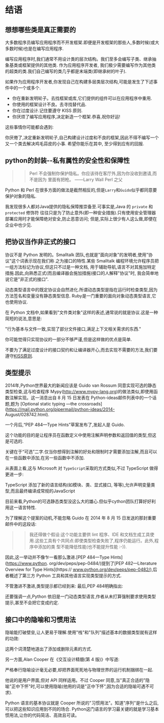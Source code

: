 # 结语


## 想想哪些类是真正需要的

大多数程序员编写应用程序而不开发框架.即便是开发框架的那些人,多数时候(或大多数时候)也是在编写应用程序.

编写应用程序时,我们通常不用设计类的层次结构。我们至多会编写子类、继承抽象基类或框架提供的其他类.
作为应用程序开发者, 我们极少需要编写作为其他类的超类的类.我们自己编写的类几乎都是末端类(即继承树的叶子).

如果作为应用程序开发者,你发现自己在构建多层类层次结构,可能是发生了下述事件中的一个或多个.

+ 你在重新发明轮子。去找框架或库,它们提供的组件可以在应用程序中重用.
+ 你使用的框架设计不良。去寻找替代品.
+ 你在过度设计.记住要遵守 KISS 原则.
+ 你厌烦了编写应用程序,决定新造一个框架.恭喜,祝你好运!

这些事情你可能都会遇到:

你厌倦了,决定重新发明轮子,自己构建设计过度和不良的框架,因此不得不编写一个又一个类去解决鸡毛蒜皮的小事.
希望你能乐在其中, 至少得到应有的回报.

## python的封装--私有属性的安全性和保障性

>> Perl 不会强制你保护隐私。你应该待在客厅外,因为你没收到邀请,而不是因为 里面有把枪。
——Larry Wall Perl 之父

Python 和 Perl 在很多方面的做法是截然相反的,但是`Larry`和`Guido`似乎都同意要保护对象的隐私.

我发现很多人都对Java提供的隐私保障推崇备至.可事实是,Java 的 `private` 和 `protected` 修饰符
往往只是为了防止意外(即一种安全措施).只有使用安全管理器部署应用时才能保障绝对安全,防止恶意访问;
但是,实际上很少有人这么做,即便在企业中也少见.


## 把协议当作非正式的接口

协议不是 Python 发明的。Smalltalk 团队,也就是"面向对象"的发明者,使用"协议"这个词表示现在我们称
之为接口的特性.某些 Smalltalk 编程环境允许程序员把一组方法标记为协议,但这只不过是一种文档,
用于辅助导航,语言不对其施加特定措施.因此,向熟悉正式(而且编译器会施加措施)接口的人解释"协议"时,
我会简单地说它是"非正式的接口".

动态类型语言中的既定协议会自然进化.所谓动态类型是指在运行时检查类型,因为方法签名和变量没有静态类型信息.
Ruby是一门重要的面向对象动态类型语言,它也使用协议.

在 Python 文档中,如果看到"文件类对象"这样的表述,通常说的就是协议.这是一种简短的说法,意思是:

"行为基本与文件一致,实现了部分文件接口,满足上下文相关需求的东西."

你可能觉得只实现协议的一部分不够严谨,但是这样做的优点是简单.

不要为了满足过度设计的接口契约和让编译器开心,而去实现不需要的方法,我们要遵守[KISS原则](http://en.wikipedia.org/wiki/KISS_principle).

## 类型提示

2014年,Python世界最大的新闻应该是 Guido van Rossum 同意实现可选的静态类型检查,这与检查程序 Mypy(http://www.mypy-lang.org)的做法类似,即使用函数注解实现。这一消息出自 8 月 15 日发表在 Python-ideas邮件列表中的一个话题,题为
[Optional static typing —the crossroads](https://mail.python.org/pipermail/python-ideas/2014- August/028742.html).

一个月后,“PEP 484—Type Hints”草案发布了,发起人是 Guido.

这个功能的目的是让程序员在函数定义中使用注解声明参数和返回值的类型,但这是可选的.

关键在于“可选”二字.仅当你想得到注解的好处和限制时才需要添加注解,而且可以在一些函数中添加,在另一些函数中不添加.

从表面上看,这与 Microsoft 对 `TypeScript`采取的方式类似,不过 TypeScript 做得更进一步:


TypeScript 添加了新的语言结构(如模块、类、显式接口, 等等),允许声明变量类型,而且最终编译成常规的JavaScript


目前来看,Python的可选静态类型没这么大的雄心.但似乎cython团队打算好好利用这一语言特性.

为了理解这个提案的动机,不能忽略 Guido 在 2014 年 8 月 15 日发送的那封重要邮件中的这段话:

>>我还得做个假设:这个功能主要供 lint 程序、IDE 和文档生成工具使用.这些工具有个共同点:即使类型检查失败了,程序仍能运行。此外,程序中添加的类 型不能降低性能(也不能提升性能 :-)).


因此,这一举动并不像乍一看那么激进.[PEP 484—Type Hints](https://www.python. org/dev/peps/pep-0484/)提到了[PEP 482—Literature Overview for Type Hints](https:// www.python.org/dev/peps/pep-0482/),后者概述了第三方 Python 工具和其他语言实现类型提示的方式.

不管激进不激进,类型提示都已经到来:
最后,PEP 484明确指出:

还要强调一点,Python 依旧是一门动态类型语言,作者从未打算强制要求使用类型提示,甚至不会把它变成约定.

## 接口中的隐喻和习惯用法

隐喻能打破壁垒,让人更易于理解.使用"栈"和"队列"描述基本的数据类型就有这样的功效:

这两个词清楚地道出了添加或删除元素的方式.

另一方面,Alan Cooper 在《交互设计精髓(第 4 版)》中写道:


严格奉行隐喻设计毫无必要,却把界面死死地与物理世界的运行机制捆绑在一起.


他说的是用户界面,但对 API 同样适用。不过 Cooper 同意,当"真正合适的"隐喻"正中下怀"时,可以使用隐喻(他用的词是"正中下怀",因为合适的隐喻可遇不可求).

Python 语言的基本协议就是 Cooper 所说的"习惯用法"。知道"序列"是什么之后,可以把这些知识应用到不同的场合.
Python这门语言的学习最关键的就是学习基本惯用法,让你的代码简洁、高效且可读。
